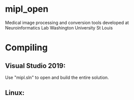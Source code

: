 # mipl_open
Medical image processing and conversion tools developed at Neuroinformatics Lab Washington University St Louis

# Compiling
## Visual Studio 2019:
Use "mipl.sln" to open and build the entire solution.

## Linux:
